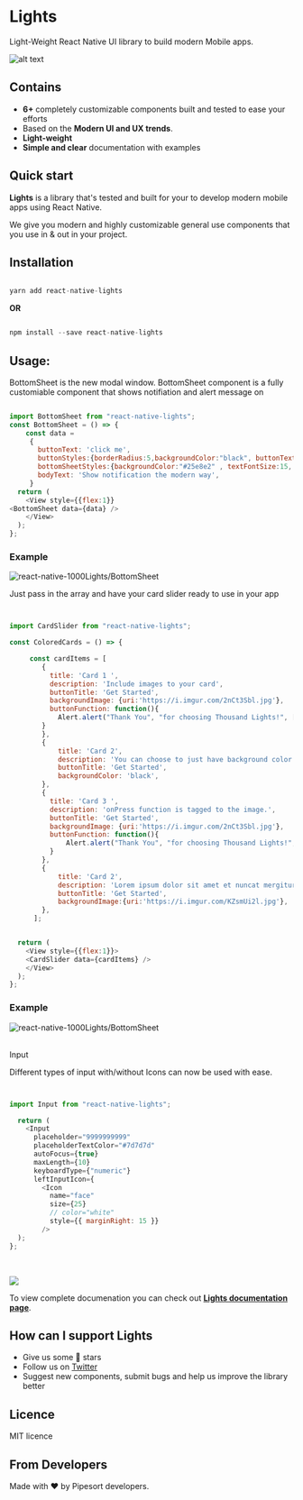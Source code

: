 
# **Lights**

Light-Weight React Native UI library to build modern Mobile apps.

![alt text](https://github.com/pipesort/react-native-lights/blob/master/assets/fonts/Images/banner1.png)

## Contains

+ **6+** completely customizable components built and tested to ease your efforts
+ Based on the **Modern UI and UX trends**.
+ **Light-weight**
+ **Simple and clear** documentation with examples

## Quick start

**Lights** is a library that's tested and built for your to develop modern mobile apps using React Native.

We give you modern and highly customizable general use components that you use in & out in your project.

## Installation

```javascript

yarn add react-native-lights

```

**OR**

```javascript

npm install --save react-native-lights

```
## Usage:

BottomSheet is the new modal window. BottomSheet component is a fully customiable component that shows notifiation and alert message on 

```javascript

import BottomSheet from "react-native-lights";
const BottomSheet = () => {
    const data =
     {
       buttonText: 'click me',
       buttonStyles:{borderRadius:5,backgroundColor:"black", buttonTextColor:"white"},
       bottomSheetStyles:{backgroundColor:"#25e8e2" , textFontSize:15, textColor:"white"},
       bodyText: 'Show notification the modern way',  
     }
  return (
    <View style={{flex:1}}
<BottomSheet data={data} />
    </View>
  );
};

```

### Example

![react-native-1000Lights/BottomSheet](https://github.com/pipesort/react-native-lights/blob/master/assets/fonts/Images/CroppedBottomSheetGif.gif)


Just pass in the array and have your card slider ready to use in your app


```javascript


import CardSlider from "react-native-lights";

const ColoredCards = () => {

     const cardItems = [
        {
          title: 'Card 1 ',
          description: 'Include images to your card',
          buttonTitle: 'Get Started',
          backgroundImage: {uri:'https://i.imgur.com/2nCt3Sbl.jpg'},
          buttonFunction: function(){
            Alert.alert("Thank You", "for choosing Thousand Lights!", [{text:"Welcome"}])
        }
        },
        {
            title: 'Card 2',
            description: 'You can choose to just have background color',
            buttonTitle: 'Get Started',
            backgroundColor: 'black',
        },
        {
          title: 'Card 3 ',
          description: 'onPress function is tagged to the image.',
          buttonTitle: 'Get Started',
          backgroundImage: {uri:'https://i.imgur.com/2nCt3Sbl.jpg'},
          buttonFunction: function(){
              Alert.alert("Thank You", "for choosing Thousand Lights!", [{text:"Welcome"}])
          }
        },
        {
            title: 'Card 2',
            description: 'Lorem ipsum dolor sit amet et nuncat mergitur',
            buttonTitle: 'Get Started',
            backgroundImage:{uri:'https://i.imgur.com/KZsmUi2l.jpg'},
        },
      ];


  return (
    <View style={{flex:1}}>
    <CardSlider data={cardItems} />
    </View>
  );
};

```

### Example

![react-native-1000Lights/BottomSheet](https://github.com/pipesort/react-native-lights/blob/master/assets/fonts/Images/cropedCardSliderGif.gif)

<br />
Input

Different types of input with/without Icons can now be used with ease.

```javascript


import Input from "react-native-lights";

  return (
    <Input
      placeholder="9999999999"
      placeholderTextColor="#7d7d7d"
      autoFocus={true}
      maxLength={10}
      keyboardType={"numeric"}
      leftInputIcon={
        <Icon
          name="face"
          size={25}
          // color="white"
          style={{ marginRight: 15 }}
        />
  );
};

```

<br />

![](https://github.com/pipesort/react-native-lights/blob/master/assets/fonts/Images/cropedInputImage.jpg)

To view complete documenation you can check out **[Lights documentation page](https://pipesort.github.io/1000lights-website/gettingStarted)**.

## How can I support Lights

+ Give us some :star2: stars 
+ Follow us on [Twitter](https://twitter.com/pipesort)
+ Suggest new components, submit bugs and help us improve the library better


## Licence

MIT licence

## From Developers

Made with :heart: by Pipesort developers.

 




